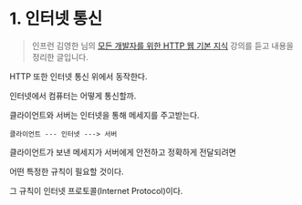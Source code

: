 # 1. 인터넷 통신

> 인프런 김영한 님의 [모든 개발자를 위한 HTTP 웹 기본 지식](https://www.inflearn.com/course/http-%EC%9B%B9-%EB%84%A4%ED%8A%B8%EC%9B%8C%ED%81%AC) 강의를 듣고 내용을 정리한 글입니다.

HTTP 또한 인터넷 통신 위에서 동작한다.

인터넷에서 컴퓨터는 어떻게 통신할까.

클라이언트와 서버는 인터넷을 통해 메세지를 주고받는다.

```
클라이언트 --- 인터넷 ---> 서버
```

클라이언트가 보낸 메세지가 서버에게 안전하고 정확하게 전달되려면

어떤 특정한 규칙이 필요할 것이다.

그 규칙이 인터넷 프로토콜(Internet Protocol)이다.
